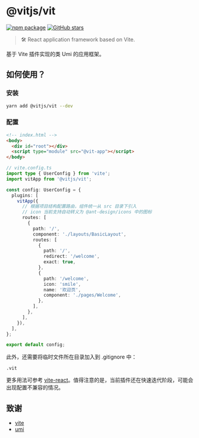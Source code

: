 # @vitjs/vit

[![npm package](https://img.shields.io/npm/v/@vitjs/vit.svg?style=flat-square?style=flat-square)](https://www.npmjs.com/package/@vitjs/vit) [![GitHub stars](https://img.shields.io/github/stars/vitjs/vit)](https://github.com/vitjs/vit/stargazers)

> 🛠 React application framework based on Vite.

基于 Vite 插件实现的类 Umi 的应用框架。

## 如何使用？

### 安装

```sh
yarn add @vitjs/vit --dev
```

### 配置

```html
<!-- index.html -->
<body>
  <div id="root"></div>
  <script type="module" src="@vit-app"></script>
</body>
```

```ts
// vite.config.ts
import type { UserConfig } from 'vite';
import vitApp from '@vitjs/vit';

const config: UserConfig = {
  plugins: [
    vitApp({
      // 根据项目结构配置路由，组件统一从 src 目录下引入
      // icon 当前支持自动转义为 @ant-design/icons 中的图标
      routes: [
        {
          path: '/',
          component: './layouts/BasicLayout',
          routes: [
            {
              path: '/',
              redirect: '/welcome',
              exact: true,
            },
            {
              path: '/welcome',
              icon: 'smile',
              name: '欢迎页',
              component: './pages/Welcome',
            },
          ],
        },
      ],
    }),
  ],
};

export default config;
```

此外，还需要将临时文件所在目录加入到 .gitignore 中：

```
.vit
```

更多用法可参考 [vite-react](https://github.com/theprimone/vite-react)。值得注意的是，当前插件还在快速迭代阶段，可能会出现配置不兼容的情况。

## 致谢

- [vite](https://github.com/vitejs/vite)
- [umi](https://github.com/umijs/umi)
